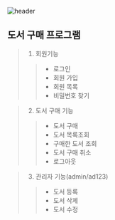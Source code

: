 ![header](https://capsule-render.vercel.app/api?type=wave&color=auto&height=300&section=header&text=토이프로젝트&fontSize=90)

## 도서 구매 프로그램

>1. 회원기능
>>- 로그인
>>- 회원 가입
>>- 회원 목록
>>- 비밀번호 찾기

>2. 도서 구매 기능
>>- 도서 구매
>>- 도서 목록조회
>>- 구매한 도서 조회
>>- 도서 구매 취소
>>- 로그아웃


>3. 관리자 기능(admin/ad123)
>>- 도서 등록
>>- 도서 삭제
>>- 도서 수정
